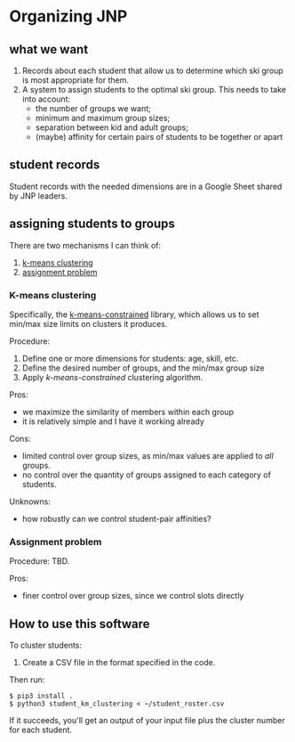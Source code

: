 # Organizing JNP #

## what we want

1. Records about each student that allow us to determine which ski group is most appropriate for them.
2. A system to assign students to the optimal ski group. This needs to take into account:
    * the number of groups we want;
    * minimum and maximum group sizes;
    * separation between kid and adult groups;
    * (maybe) affinity for certain pairs of students to be together or apart

## student records

Student records with the needed dimensions are in a Google Sheet shared by JNP leaders.

## assigning students to groups

There are two mechanisms I can think of:

1. [k-means clustering](https://en.wikipedia.org/wiki/K-means_clustering)
2. [assignment problem](https://en.wikipedia.org/wiki/Assignment_problem)

### K-means clustering

Specifically, the [k-means-constrained](https://joshlk.github.io/k-means-constrained/)
library, which allows us to set min/max size limits on clusters it produces.

Procedure:

1. Define one or more dimensions for students: age, skill, etc.
2. Define the desired number of groups, and the min/max group size
3. Apply _k-means-constrained_ clustering algorithm.

Pros:

* we maximize the similarity of members within each group
* it is relatively simple and I have it working already

Cons:

* limited control over group sizes, as min/max values are applied to *all* groups.
* no control over the quantity of groups assigned to each category of students.

Unknowns:

* how robustly can we control student-pair affinities?

### Assignment problem

Procedure: TBD.

Pros:

* finer control over group sizes, since we control slots directly

## How to use this software

To cluster students:

1. Create a CSV file in the format specified in the code.

Then run:

    $ pip3 install .
    $ python3 student_km_clustering < ~/student_roster.csv

If it succeeds, you'll get an output of your input file plus the cluster number for each student.

